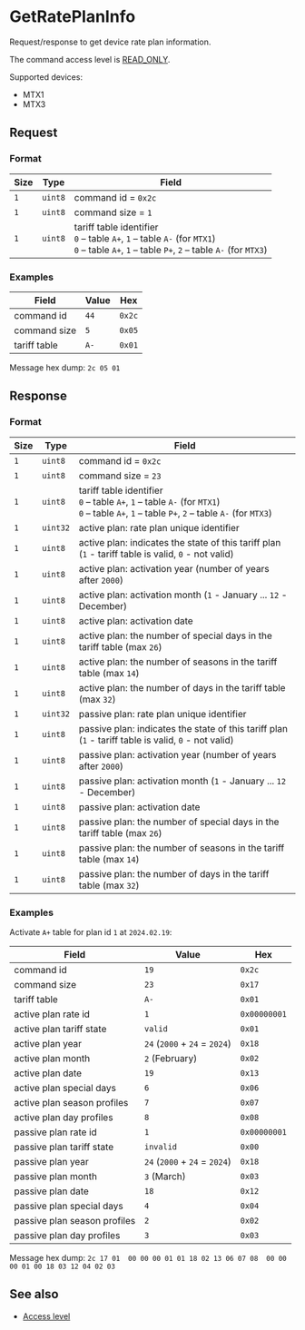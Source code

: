 # GetRatePlanInfo

Request/response to get device rate plan information.

The command access level is [READ_ONLY](../basics.md#command-access-level).

Supported devices:
- MTX1
- MTX3


## Request

### Format

| Size | Type    | Field                                                                                                                                                |
| ---- | ------- | ---------------------------------------------------------------------------------------------------------------------------------------------------- |
| `1`  | `uint8` | command id = `0x2c`                                                                                                                                  |
| `1`  | `uint8` | command size = `1`                                                                                                                                   |
| `1`  | `uint8` | tariff table identifier <br/> `0` – table `A+`, `1` – table `A-` (for `MTX1`)</br> `0` – table `A+`, `1` – table `P+`, `2` – table `A-` (for `MTX3`) |

### Examples

| Field        | Value | Hex    |
| ------------ | ----- | ------ |
| command id   | `44`  | `0x2c` |
| command size | `5`   | `0x05` |
| tariff table | `A-`  | `0x01` |

Message hex dump: `2c 05 01`


## Response

### Format

| Size | Type     | Field                                                                                                                                                |
| ---- | -------- | ---------------------------------------------------------------------------------------------------------------------------------------------------- |
| `1`  | `uint8`  | command id = `0x2c`                                                                                                                                  |
| `1`  | `uint8`  | command size = `23`                                                                                                                                  |
| `1`  | `uint8`  | tariff table identifier <br/> `0` – table `A+`, `1` – table `A-` (for `MTX1`)</br> `0` – table `A+`, `1` – table `P+`, `2` – table `A-` (for `MTX3`) |
| `1`  | `uint32` | active plan: rate plan unique identifier                                                                                                             |
| `1`  | `uint8`  | active plan: indicates the state of this tariff plan (`1` - tariff table is valid, `0` - not valid)                                                  |
| `1`  | `uint8`  | active plan: activation year (number of years after `2000`)                                                                                          |
| `1`  | `uint8`  | active plan: activation month (`1` - January ... `12` - December)                                                                                    |
| `1`  | `uint8`  | active plan: activation date                                                                                                                         |
| `1`  | `uint8`  | active plan: the number of special days in the tariff table (max `26`)                                                                               |
| `1`  | `uint8`  | active plan: the number of seasons in the tariff table (max `14`)                                                                                    |
| `1`  | `uint8`  | active plan: the number of days in the tariff table (max `32`)                                                                                       |
| `1`  | `uint32` | passive plan: rate plan unique identifier                                                                                                            |
| `1`  | `uint8`  | passive plan: indicates the state of this tariff plan (`1` - tariff table is valid, `0` - not valid)                                                 |
| `1`  | `uint8`  | passive plan: activation year (number of years after `2000`)                                                                                         |
| `1`  | `uint8`  | passive plan: activation month (`1` - January ... `12` - December)                                                                                   |
| `1`  | `uint8`  | passive plan: activation date                                                                                                                        |
| `1`  | `uint8`  | passive plan: the number of special days in the tariff table (max `26`)                                                                              |
| `1`  | `uint8`  | passive plan: the number of seasons in the tariff table (max `14`)                                                                                   |
| `1`  | `uint8`  | passive plan: the number of days in the tariff table (max `32`)                                                                                      |

### Examples

Activate `A+` table for plan id `1` at `2024.02.19`:

| Field                        | Value                         | Hex          |
| ---------------------------- | ----------------------------- | ------------ |
| command id                   | `19`                          | `0x2c`       |
| command size                 | `23`                          | `0x17`       |
| tariff table                 | `A-`                          | `0x01`       |
| active plan rate id          | `1`                           | `0x00000001` |
| active plan tariff state     | `valid`                       | `0x01`       |
| active plan year             | `24` (`2000` + `24` = `2024`) | `0x18`       |
| active plan month            | `2` (February)                | `0x02`       |
| active plan date             | `19`                          | `0x13`       |
| active plan special days     | `6`                           | `0x06`       |
| active plan season profiles  | `7`                           | `0x07`       |
| active plan day profiles     | `8`                           | `0x08`       |
| passive plan rate id         | `1`                           | `0x00000001` |
| passive plan tariff state    | `invalid`                     | `0x00`       |
| passive plan year            | `24` (`2000` + `24` = `2024`) | `0x18`       |
| passive plan month           | `3` (March)                   | `0x03`       |
| passive plan date            | `18`                          | `0x12`       |
| passive plan special days    | `4`                           | `0x04`       |
| passive plan season profiles | `2`                           | `0x02`       |
| passive plan day profiles    | `3`                           | `0x03`       |

Message hex dump: `2c 17 01  00 00 00 01 01 18 02 13 06 07 08  00 00 00 01 00 18 03 12 04 02 03`


## See also

* [Access level](../basics.md#command-access-level)
